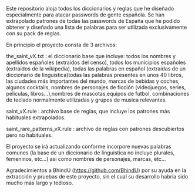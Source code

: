 Este repositorio aloja todos los diccionarios y reglas que he diseñado especialmente para atacar passwords de gente española.
Se han extrapolado patrones de todas las passwords de España que he podido obtener y diseñado una lista de palabras para ser
utilizada exclusivamente con su pack de reglas.

En principio el proyecto consta de 3 archivos:

the_saint_vX.txt : el diccionario base que incluye: todos los nombres y apellidos españoles (extraidos del censo), todos los municipios españoles (extraidos de la wikipedia), todas las palabras en español (extraidas de un diccionario de linguistica)todas las palabras presentes en unos 40 libros, las ciudades más importantes del mundo, marcas de bebidas y coches, algunos cocktails, nombres de personajes de ficción (videojuegos, series, peliculas, libros...),nombres de mascotas,equipos de futbol, combinaciones de teclado normalmente utilizadas y grupos de musica relevantes.

saint_vX.rule : archivo base de reglas, que incluye los patrones más habituales extrapolados.

saint_rare_patterns_vX.rule : archivo de reglas con patrones descubiertos pero no habituales.

El proyecto se irá actualizando conforme incorpore nuevas palabras comunes (la base de un diccionario de linguistica no incluye plurales, femeninos, etc...) asi como nombres de personajes, marcas, etc...

Agradecimientos a BhindU (https://github.com/BhindU) por su ayuda en la extracción y pruebas de este proyecto, sin el cual su desarrollo habría sido mucho más largo y tedioso.
